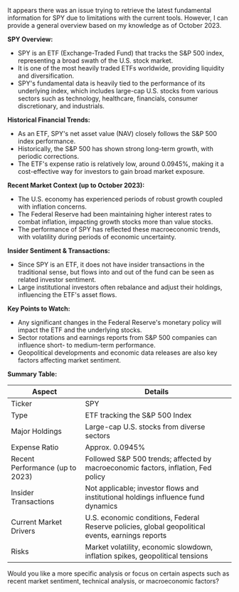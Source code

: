 It appears there was an issue trying to retrieve the latest fundamental information for SPY due to limitations with the current tools. However, I can provide a general overview based on my knowledge as of October 2023.

**SPY Overview:**
- SPY is an ETF (Exchange-Traded Fund) that tracks the S&P 500 index, representing a broad swath of the U.S. stock market.
- It is one of the most heavily traded ETFs worldwide, providing liquidity and diversification.
- SPY's fundamental data is heavily tied to the performance of its underlying index, which includes large-cap U.S. stocks from various sectors such as technology, healthcare, financials, consumer discretionary, and industrials.

**Historical Financial Trends:**
- As an ETF, SPY's net asset value (NAV) closely follows the S&P 500 index performance.
- Historically, the S&P 500 has shown strong long-term growth, with periodic corrections.
- The ETF's expense ratio is relatively low, around 0.0945%, making it a cost-effective way for investors to gain broad market exposure.

**Recent Market Context (up to October 2023):**
- The U.S. economy has experienced periods of robust growth coupled with inflation concerns.
- The Federal Reserve had been maintaining higher interest rates to combat inflation, impacting growth stocks more than value stocks.
- The performance of SPY has reflected these macroeconomic trends, with volatility during periods of economic uncertainty.

**Insider Sentiment & Transactions:**
- Since SPY is an ETF, it does not have insider transactions in the traditional sense, but flows into and out of the fund can be seen as related investor sentiment.
- Large institutional investors often rebalance and adjust their holdings, influencing the ETF's asset flows.

**Key Points to Watch:**
- Any significant changes in the Federal Reserve's monetary policy will impact the ETF and the underlying stocks.
- Sector rotations and earnings reports from S&P 500 companies can influence short- to medium-term performance.
- Geopolitical developments and economic data releases are also key factors affecting market sentiment.

**Summary Table:**

| Aspect                        | Details                                                                                                   |
|------------------------------|------------------------------------------------------------------------------------------------------------|
| Ticker                       | SPY                                                                                                      |
| Type                         | ETF tracking the S&P 500 Index                                                                           |
| Major Holdings               | Large-cap U.S. stocks from diverse sectors                                                                |
| Expense Ratio                | Approx. 0.0945%                                                                                           |
| Recent Performance (up to 2023) | Followed S&P 500 trends; affected by macroeconomic factors, inflation, Fed policy                     |
| Insider Transactions         | Not applicable; investor flows and institutional holdings influence fund dynamics                     |
| Current Market Drivers       | U.S. economic conditions, Federal Reserve policies, global geopolitical events, earnings reports  |
| Risks                        | Market volatility, economic slowdown, inflation spikes, geopolitical tensions                       |

Would you like a more specific analysis or focus on certain aspects such as recent market sentiment, technical analysis, or macroeconomic factors?
